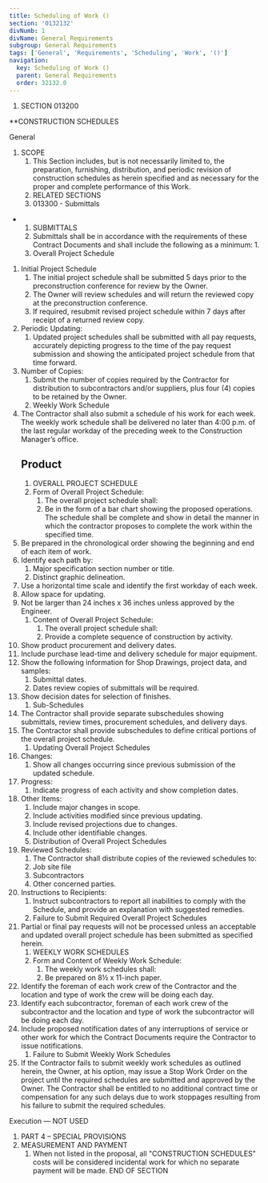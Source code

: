 ```yaml
---
title: Scheduling of Work ()
section: '0132132'
divNumb: 1
divName: General Requirements
subgroup: General Requirements
tags: ['General', 'Requirements', 'Scheduling', 'Work', '()']
navigation:
  key: Scheduling of Work ()
  parent: General Requirements
  order: 32132.0
---
```


1. SECTION 013200

 **CONSTRUCTION SCHEDULES

General
1. SCOPE
   1. This Section includes, but is not necessarily limited to, the preparation, furnishing, distribution, and periodic revision of construction schedules as herein specified and as necessary for the proper and complete performance of this Work.
   1. RELATED SECTIONS
   1. 013300 - Submittals

* 
	1. SUBMITTALS
   1. Submittals shall be in accordance with the requirements of these Contract Documents and shall include the following as a minimum:
      1. 
   1. Overall Project Schedule
1. Initial Project Schedule
      1. The initial project schedule shall be submitted 5 days prior to the preconstruction conference for review by the Owner.
      1. The Owner will review schedules and will return the reviewed copy at the preconstruction conference.
      1. If required, resubmit revised project schedule within 7 days after receipt of a returned review copy.
2. Periodic Updating:
      1. Updated project schedules shall be submitted with all pay requests, accurately depicting progress to the time of the pay request submission and showing the anticipated project schedule from that time forward. 
3. Number of Copies:
      1. Submit the number of copies required by the Contractor for distribution to subcontractors and/or suppliers, plus four (4) copies to be retained by the Owner.
   1. Weekly Work Schedule
1. The Contractor shall also submit a schedule of his work for each week. The weekly work schedule shall be delivered no later than 4:00 p.m. of the last regular workday of the preceding week to the Construction Manager’s office.
   ## Product
   1. OVERALL PROJECT SCHEDULE
   1. Form of Overall Project Schedule:
      1. The overall project schedule shall:
      1. Be in the form of a bar chart showing the proposed operations. The schedule shall be complete and show in detail the manner in which the contractor proposes to complete the work within the specified time.
2. Be prepared in the chronological order showing the beginning and end of each item of work.
3. Identify each path by:
      1. Major specification section number or title.
      1. Distinct graphic delineation.
4. Use a horizontal time scale and identify the first workday of each week.
5. Allow space for updating.
6. Not be larger than 24 inches x 36 inches unless approved by the Engineer.
   1. Content of Overall Project Schedule:
      1. The overall project schedule shall:
      1. Provide a complete sequence of construction by activity.
2. Show product procurement and delivery dates.
3. Include purchase lead-time and delivery schedule for major equipment.
4. Show the following information for Shop Drawings, project data, and samples:
      1. Submittal dates.
      1. Dates review copies of submittals will be required.
5. Show decision dates for selection of finishes.
   1. Sub-Schedules
1. The Contractor shall provide separate subschedules showing submittals, review times, procurement schedules, and delivery days.
2. The Contractor shall provide subschedules to define critical portions of the overall project schedule.
   1. Updating Overall Project Schedules
1. Changes:
      1. Show all changes occurring since previous submission of the updated schedule.
2. Progress:
      1. Indicate progress of each activity and show completion dates.
3. Other Items:
      1. Include major changes in scope.
      1. Include activities modified since previous updating.
      1. Include revised projections due to changes.
      1. Include other identifiable changes.
   1. Distribution of Overall Project Schedules
1. Reviewed Schedules:
      1. The Contractor shall distribute copies of the reviewed schedules to:
      1. Job site file
      1. Subcontractors
      1. Other concerned parties.
2. Instructions to Recipients:
      1. Instruct subcontractors to report all inabilities to comply with the Schedule, and provide an explanation with suggested remedies.
   1. Failure to Submit Required Overall Project Schedules
1. Partial or final pay requests will not be processed unless an acceptable and updated overall project schedule has been submitted as specified herein.
   1. WEEKLY WORK SCHEDULES
   1. Form and Content of Weekly Work Schedule:
      1. The weekly work schedules shall:
      1. Be prepared on 8½ x 11-inch paper.
2. Identify the foreman of each work crew of the Contractor and the location and type of work the crew will be doing each day.
3. Identify each subcontractor, foreman of each work crew of the subcontractor and the location and type of work the subcontractor will be doing each day.
4. Include proposed notification dates of any interruptions of service or other work for which the Contract Documents require the Contractor to issue notifications. 
   1. Failure to Submit Weekly Work Schedules
1. If the Contractor fails to submit weekly work schedules as outlined herein, the Owner, at his option, may issue a Stop Work Order on the project until the required schedules are submitted and approved by the Owner. The Contractor shall be entitled to no additional contract time or compensation for any such delays due to work stoppages resulting from his failure to submit the required schedules.

Execution
 — NOT USED
   1. PART 4 – SPECIAL PROVISIONS
1. MEASUREMENT AND PAYMENT
   1. When not listed in the proposal, all "CONSTRUCTION SCHEDULES" costs will be considered incidental work for which no separate payment will be made.
END OF SECTION

